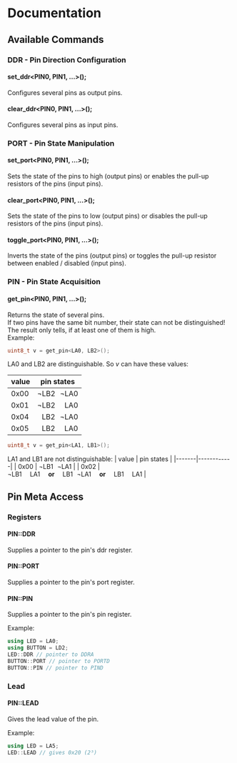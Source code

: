 # Documentation

## Available Commands

### DDR - Pin Direction Configuration

#### set_ddr<PIN0, PIN1, ...>();
Configures several pins as output pins.
#### clear_ddr<PIN0, PIN1, ...>();
Configures several pins as input pins.

### PORT - Pin State Manipulation
#### set_port<PIN0, PIN1, ...>();
Sets the state of the pins to high (output pins) or enables the pull-up resistors of the pins (input pins).
#### clear_port<PIN0, PIN1, ...>();
Sets the state of the pins to low (output pins) or disables the pull-up resistors of the pins (input pins).
#### toggle_port<PIN0, PIN1, ...>();
Inverts the state of the pins (output pins) or toggles the pull-up resistor between enabled / disabled (input pins).

### PIN - Pin State Acquisition
#### get_pin<PIN0, PIN1, ...>();
Returns the state of several pins.  
If two pins have the same bit number, their state can not be distinguished! The result only tells, if at least one of them is high.  
Example:
```c++
uint8_t v = get_pin<LA0, LB2>();
```
LA0 and LB2 are distinguishable. So *v* can have these values:

| value | pin states |
|-------|------------|
| 0x00  | ¬LB2&#x2007;¬LA0  |
| 0x01  | ¬LB2&#x2007;&#x2007;LA0  |
| 0x04  | &#x2007;LB2&#x2007;¬LA0  |
| 0x05  | &#x2007;LB2&#x2007;&#x2007;LA0  |

```c++
uint8_t v = get_pin<LA1, LB1>();
```
LA1 and LB1 are not distinguishable:
| value | pin states |
|-------|------------|
| 0x00  | ¬LB1&#x2007;¬LA1  |
| 0x02  | ¬LB1&#x2007;&#x2007;LA1&#x2007;&#x2007;**or**&#x2007;&#x2007;LB1&#x2007;¬LA1&#x2007;&#x2007;**or**&#x2007;&#x2007;LB1&#x2007;&#x2007;LA1 |

## Pin Meta Access

### Registers

#### PIN::DDR
Supplies a pointer to the pin's ddr register.
#### PIN::PORT
Supplies a pointer to the pin's port register.
#### PIN::PIN
Supplies a pointer to the pin's pin register.

Example:
```c++
using LED = LA0;
using BUTTON = LD2;
LED::DDR // pointer to DDRA
BUTTON::PORT // pointer to PORTD
BUTTON::PIN // pointer to PIND
```

### Lead

#### PIN::LEAD
Gives the lead value of the pin.

Example:
```c++
using LED = LA5;
LED::LEAD // gives 0x20 (2⁵)
```
